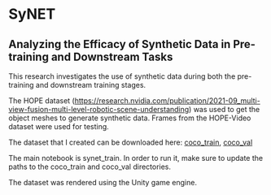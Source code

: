 # SyNET
## Analyzing the Efficacy of Synthetic Data in Pre-training and Downstream Tasks

This research investigates the use of synthetic data during both the pre-training and downstream training stages.

The HOPE dataset (https://research.nvidia.com/publication/2021-09_multi-view-fusion-multi-level-robotic-scene-understanding) was used to get the object meshes to generate synthetic data. Frames from the HOPE-Video dataset were used for testing.

The dataset that I created can be downloaded here: [coco_train](https://drive.google.com/drive/folders/10CJ1DbVGPcFO8Rkr_xpKV5gMbXH9Jnd5?usp=share_link), [coco_val](https://drive.google.com/drive/folders/1025Fdw_pURCbx_TD5cuSasKFEeIt2Ciq?usp=share_link)

The main notebook is synet_train. In order to run it, make sure to update the paths to the coco_train and coco_val directories. 

The dataset was rendered using the Unity game engine.
